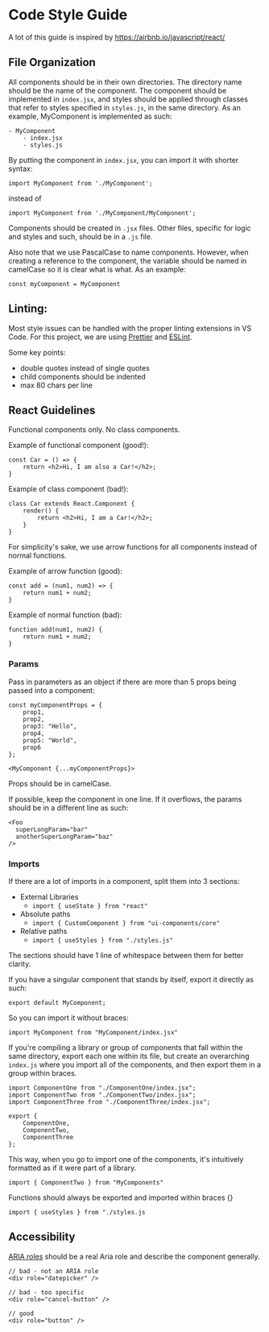 # Code Style Guide

A lot of this guide is inspired by https://airbnb.io/javascript/react/

## File Organization

All components should be in their own directories. The directory name should be
the name of the component. The component should be implemented in `index.jsx`,
and styles should be applied through classes that refer to styles specified in
`styles.js`, in the same directory. As an example, MyComponent is implemented as
such:

```
- MyComponent
    - index.jsx
    - styles.js
```

By putting the component in `index.jsx`, you can import it with shorter syntax:

`import MyComponent from './MyComponent';`

instead of

`import MyComponent from './MyComponent/MyComponent';`

Components should be created in `.jsx` files. Other files, specific for logic
and styles and such, should be in a `.js` file.

Also note that we use PascalCase to name components. However, when creating a
reference to the component, the variable should be named in camelCase so it is
clear what is what. As an example:

`const myComponent = MyComponent`

## Linting:

Most style issues can be handled with the proper linting extensions in VS Code.
For this project, we are using
[Prettier](https://marketplace.visualstudio.com/items?itemName=esbenp.prettier-vscode)
and
[ESLint](https://marketplace.visualstudio.com/items?itemName=dbaeumer.vscode-eslint).

Some key points:

- double quotes instead of single quotes
- child components should be indented
- max 80 chars per line

## React Guidelines

Functional components only. No class components.

Example of functional component (good!):

```
const Car = () => {
    return <h2>Hi, I am also a Car!</h2>;
}
```

Example of class component (bad!):

```
class Car extends React.Component {
    render() {
        return <h2>Hi, I am a Car!</h2>;
    }
}
```

For simplicity's sake, we use arrow functions for all components instead of
normal functions.

Example of arrow function (good):

```
const add = (num1, num2) => {
    return num1 + num2;
}
```

Example of normal function (bad):

```
function add(num1, num2) {
    return num1 + num2;
}
```

### Params

Pass in parameters as an object if there are more than 5 props being passed into
a component:

```
const myComponentProps = {
    prop1,
    prop2,
    prop3: "Hello",
    prop4,
    prop5: "World",
    prop6
};

<MyComponent {...myComponentProps}>
```

Props should be in camelCase.

If possible, keep the component in one line. If it overflows, the params should
be in a different line as such:

```
<Foo
  superLongParam="bar"
  anotherSuperLongParam="baz"
/>
```

### Imports

If there are a lot of imports in a component, split them into 3 sections:

- External Libraries
  - `import { useState } from "react"`
- Absolute paths
  - `import { CustomComponent } from "ui-components/core"`
- Relative paths
  - `import { useStyles } from "./styles.js"`

The sections should have 1 line of whitespace between them for better clarity.

If you have a singular component that stands by itself, export it directly as
such:

`export default MyComponent;`

So you can import it without braces:

`import MyComponent from "MyComponent/index.jsx"`

If you're compiling a library or group of components that fall within the same
directory, export each one within its file, but create an overarching `index.js`
where you import all of the components, and then export them in a group within
braces.

```
import ComponentOne from "./ComponentOne/index.jsx";
import ComponentTwo from "./ComponentTwo/index.jsx";
import ComponentThree from "./ComponentThree/index.jsx";

export {
    ComponentOne,
    ComponentTwo,
    ComponentThree
};
```

This way, when you go to import one of the components, it's intuitively
formatted as if it were part of a library.

`import { ComponentTwo } from "MyComponents"`

Functions should always be exported and imported within braces {}

`import { useStyles } from "./styles.js`

## Accessibility

[ARIA roles](https://developer.mozilla.org/en-US/docs/Web/Accessibility/ARIA/ARIA_Techniques)
should be a real Aria role and describe the component generally.

```
// bad - not an ARIA role
<div role="datepicker" />

// bad - too specific
<div role="cancel-button" />

// good
<div role="button" />
```
